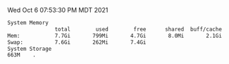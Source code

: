 Wed Oct  6 07:53:30 PM MDT 2021
```bash
System Memory
               total        used        free      shared  buff/cache   available
Mem:           7.7Gi       799Mi       4.7Gi       8.0Mi       2.1Gi       6.6Gi
Swap:          7.6Gi       262Mi       7.4Gi
System Storage
663M	.
```
